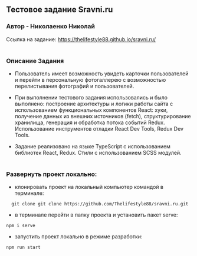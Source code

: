 ## Тестовое задание Sravni.ru

### Автор - Николаенко Николай

Ссылка на задание: https://thelifestyle88.github.io/sravni.ru/
</br></br>

### Описание Задания

- Пользователь имеет возможность увидеть карточки пользователей и перейти в персональную фотогаллерею с возможностью перелистывания фотографий и пользователей.

- При выполнении тестового задания использовались и было выполнено:
  построение архитектуры и логики работы сайта с использованием функциональных компонентов React: хуки, получение данных из внешних источников (fetch), структурирование хранилища, генерация и обработка потока событий Redux.
  Использование инструментов отладки React Dev Tools, Redux Dev Tools.

- Задание реализовано на языке TypeScript с использованием библиотек React, Redux. Стили с использованием SCSS модулей.
  </br></br>

### Развернуть проект локально:

- клонировать проект на локальный компьютер командой в терминале:

```
  git clone git clone https://github.com/Thelifestyle88/sravni.ru.git
```

- в терминале перейти в папку проекта и установить пакет serve:

```
npm i serve
```

- запустить проект локально в режиме разработки:

```
npm run start
```

